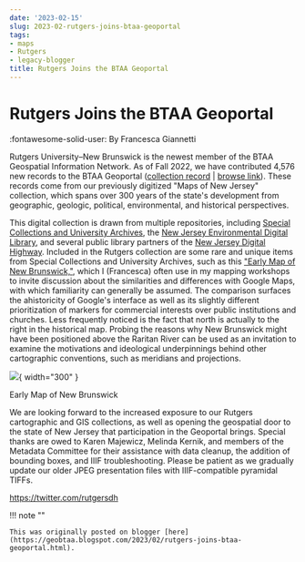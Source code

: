 ```yaml
---
date: '2023-02-15'
slug: 2023-02-rutgers-joins-btaa-geoportal
tags:
- maps
- Rutgers
- legacy-blogger
title: Rutgers Joins the BTAA Geoportal
---
```


# Rutgers Joins the BTAA Geoportal

:fontawesome-solid-user: By Francesca Giannetti 

Rutgers University–New Brunswick is the newest member of the BTAA Geospatial Information Network. As of Fall 2022, we have contributed 4,576 new records to the BTAA Geoportal ([collection record](https://geo.btaa.org/catalog/14d-01) | [browse link](https://geo.btaa.org/?f%5Bdct_isPartOf_sm%5D%5B%5D=14d-01)). These records come from our previously digitized "Maps of New Jersey" collection, which spans over 300 years of the state's development from geographic, geologic, political, environmental, and historical perspectives. <!-- more -->

This digital collection is drawn from multiple repositories, including [Special Collections and University Archives](https://www.libraries.rutgers.edu/new-brunswick/visit-study/locations/special-collections-university-archives), the [New Jersey Environmental Digital Library](https://njedl.rutgers.edu/), and several public library partners of the [New Jersey Digital Highway](https://njdigitalhighway.org/). Included in the Rutgers collection are some rare and unique items from Special Collections and University Archives, such as this ["Early Map of New Brunswick,"](https://geo.btaa.org/catalog/rutgers-lib:24800), which I (Francesca) often use in my mapping workshops to invite discussion about the similarities and differences with Google Maps, with which familiarity can generally be assumed. The comparison surfaces the ahistoricity of Google's interface as well as its slightly different prioritization of markers for commercial interests over public institutions and churches. Less frequently noticed is the fact that north is actually to the right in the historical map. Probing the reasons why New Brunswick might have been positioned above the Raritan River can be used as an invitation to examine the motivations and ideological underpinnings behind other cartographic conventions, such as meridians and projections. 

[![](https://blogger.googleusercontent.com/img/a/AVvXsEh-cM59No9LAVJABSQBFzueZkwPka7G7zBhXRpC3_uhniLzCQ0z2d1e10ArGadqYkKYhkQR1g2_H25kqdUHBNK6cfqAMb-5GXSzAjtTGRr1Fbtfqp7azyTvQTQxxE0YP7wv_VoqLh7_Sngt0JnLai5aKvkaaovQR6oOYg2xcp6tfZYYajCILDVEcin4Ag=s320)](https://blogger.googleusercontent.com/img/a/AVvXsEh-cM59No9LAVJABSQBFzueZkwPka7G7zBhXRpC3_uhniLzCQ0z2d1e10ArGadqYkKYhkQR1g2_H25kqdUHBNK6cfqAMb-5GXSzAjtTGRr1Fbtfqp7azyTvQTQxxE0YP7wv_VoqLh7_Sngt0JnLai5aKvkaaovQR6oOYg2xcp6tfZYYajCILDVEcin4Ag){ width="300" }

Early Map of New Brunswick 
 
We are looking forward to the increased exposure to our Rutgers cartographic and GIS collections, as well as opening the geospatial door to the state of New Jersey that participation in the Geoportal brings. Special thanks are owed to Karen Majewicz, Melinda Kernik, and members of the Metadata Committee for their assistance with data cleanup, the addition of bounding boxes, and IIIF troubleshooting. Please be patient as we gradually update our older JPEG presentation files with IIIF-compatible pyramidal TIFFs. 

https://twitter.com/rutgersdh

!!! note ""

	This was originally posted on blogger [here](https://geobtaa.blogspot.com/2023/02/rutgers-joins-btaa-geoportal.html).

